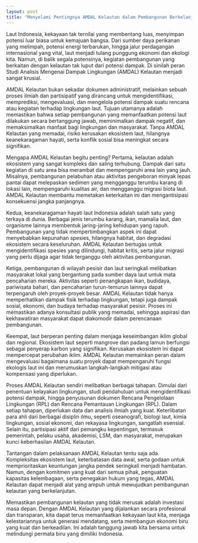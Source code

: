 ```yaml
---
layout: post
title: "Menyelami Pentingnya AMDAL Kelautan dalam Pembangunan Berkelanjutan"
---
```


Laut Indonesia, kekayaan tak ternilai yang membentang luas, menyimpan potensi luar biasa untuk kemajuan bangsa. Dari sumber daya perikanan yang melimpah, potensi energi terbarukan, hingga jalur perdagangan internasional yang vital, laut menjadi tulang punggung ekonomi dan ekologi kita. Namun, di balik segala potensinya, kegiatan pembangunan yang berkaitan dengan kelautan tak luput dari potensi dampak. Di sinilah peran Studi Analisis Mengenai Dampak Lingkungan (AMDAL) Kelautan menjadi sangat krusial.

AMDAL Kelautan bukan sekadar dokumen administratif, melainkan sebuah proses ilmiah dan partisipatif yang dirancang untuk mengidentifikasi, memprediksi, mengevaluasi, dan mengelola potensi dampak suatu rencana atau kegiatan terhadap lingkungan laut. Tujuan utamanya adalah memastikan bahwa setiap pembangunan yang memanfaatkan potensi laut dilakukan secara bertanggung jawab, meminimalkan dampak negatif, dan memaksimalkan manfaat bagi lingkungan dan masyarakat. Tanpa AMDAL Kelautan yang memadai, risiko kerusakan ekosistem laut, hilangnya keanekaragaman hayati, serta konflik sosial bisa meningkat secara signifikan.

Mengapa AMDAL Kelautan begitu penting? Pertama, kelautan adalah ekosistem yang sangat kompleks dan saling terhubung. Dampak dari satu kegiatan di satu area bisa merambat dan mempengaruhi area lain yang jauh. Misalnya, pembangunan pelabuhan atau aktivitas pengeboran minyak lepas pantai dapat melepaskan sedimen yang mengganggu terumbu karang di lokasi lain, mempengaruhi kualitas air, dan mengganggu migrasi biota laut. AMDAL Kelautan membantu memetakan keterkaitan ini dan mengantisipasi konsekuensi jangka panjangnya.

Kedua, keanekaragaman hayati laut Indonesia adalah salah satu yang terkaya di dunia. Berbagai jenis terumbu karang, ikan, mamalia laut, dan organisme lainnya membentuk jaring-jaring kehidupan yang rapuh. Pembangunan yang tidak mempertimbangkan aspek ini dapat menyebabkan kepunahan spesies, hilangnya habitat, dan degradasi ekosistem secara keseluruhan. AMDAL Kelautan bertugas untuk mengidentifikasi spesies yang dilindungi, habitat kritis, serta jalur migrasi yang perlu dijaga agar tidak terganggu oleh aktivitas pembangunan.

Ketiga, pembangunan di wilayah pesisir dan laut seringkali melibatkan masyarakat lokal yang bergantung pada sumber daya laut untuk mata pencaharian mereka. Aktivitas seperti penangkapan ikan, budidaya, pariwisata bahari, dan pencaharian turun-temurun lainnya dapat terpengaruh oleh proyek-proyek besar. AMDAL Kelautan tidak hanya memperhatikan dampak fisik terhadap lingkungan, tetapi juga dampak sosial, ekonomi, dan budaya terhadap masyarakat pesisir. Proses ini memastikan adanya konsultasi publik yang memadai, sehingga aspirasi dan kekhawatiran masyarakat dapat diakomodir dalam perencanaan pembangunan.

Keempat, laut berperan penting dalam menjaga keseimbangan iklim global dan regional. Ekosistem laut seperti mangrove dan padang lamun berfungsi sebagai penyerap karbon yang signifikan. Kerusakan ekosistem ini dapat mempercepat perubahan iklim. AMDAL Kelautan memainkan peran dalam mengevaluasi bagaimana suatu proyek dapat mempengaruhi fungsi ekologis laut ini dan merumuskan langkah-langkah mitigasi atau kompensasi yang diperlukan.

Proses AMDAL Kelautan sendiri melibatkan berbagai tahapan. Dimulai dari penentuan kelayakan lingkungan, studi pendahuluan untuk mengidentifikasi potensi dampak, hingga penyusunan dokumen Rencana Pengelolaan Lingkungan (RPL) dan Rencana Pemantauan Lingkungan (RPL). Dalam setiap tahapan, diperlukan data dan analisis ilmiah yang kuat. Keterlibatan para ahli dari berbagai disiplin ilmu, seperti oseanografi, biologi laut, kimia lingkungan, sosial ekonomi, dan rekayasa lingkungan, sangatlah esensial. Selain itu, partisipasi aktif dari pemangku kepentingan, termasuk pemerintah, pelaku usaha, akademisi, LSM, dan masyarakat, merupakan kunci keberhasilan AMDAL Kelautan.

Tantangan dalam pelaksanaan AMDAL Kelautan tentu saja ada. Kompleksitas ekosistem laut, keterbatasan data awal, serta godaan untuk memprioritaskan keuntungan jangka pendek seringkali menjadi hambatan. Namun, dengan komitmen yang kuat dari semua pihak, penguatan kapasitas kelembagaan, serta penegakan hukum yang tegas, AMDAL Kelautan dapat menjadi alat yang ampuh untuk mewujudkan pembangunan kelautan yang berkelanjutan.

Memastikan pembangunan kelautan yang tidak merusak adalah investasi masa depan. Dengan AMDAL Kelautan yang dijalankan secara profesional dan transparan, kita dapat terus memanfaatkan kekayaan laut kita, menjaga kelestariannya untuk generasi mendatang, serta membangun ekonomi biru yang kuat dan berkeadilan. Ini adalah tanggung jawab kita bersama untuk melindungi permata biru yang dimiliki Indonesia.
